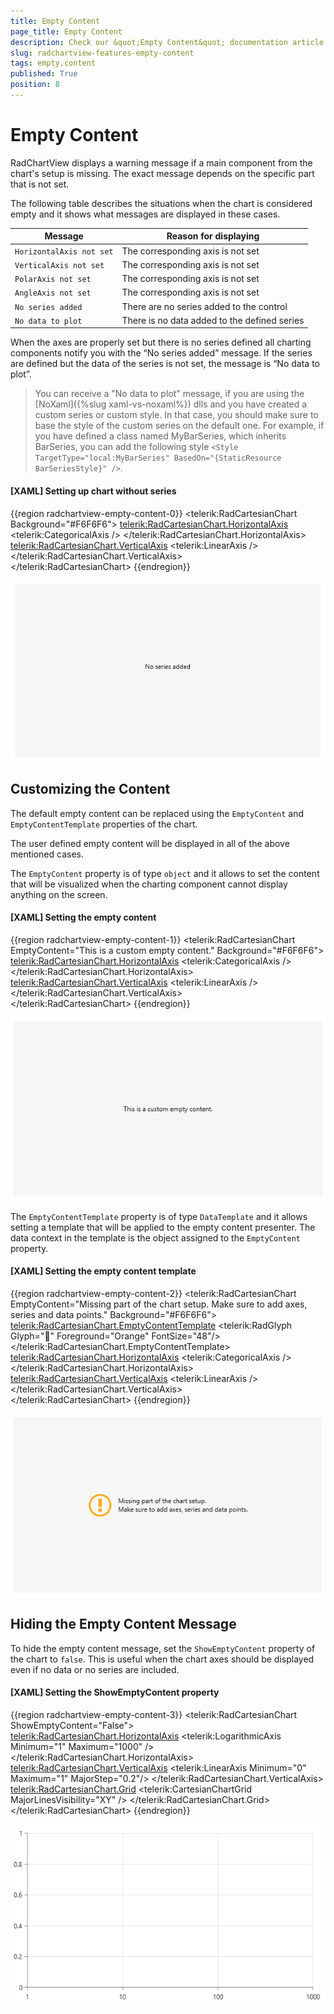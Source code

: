 ```yaml
---
title: Empty Content
page_title: Empty Content
description: Check our &quot;Empty Content&quot; documentation article for the RadChartView {{ site.framework_name }} control.
slug: radchartview-features-empty-content
tags: empty,content
published: True
position: 8
---
```


# Empty Content

RadChartView displays a warning message if a main component from the chart's setup is missing. The exact message depends on the specific part that is not set.

The following table describes the situations when the chart is considered empty and it shows what messages are displayed in these cases.

|Message|Reason for displaying|
|-------|---------------------|
|`HorizontalAxis not set`|The corresponding axis is not set|
|`VerticalAxis not set`|The corresponding axis is not set|
|`PolarAxis not set`|The corresponding axis is not set|
|`AngleAxis not set`|The corresponding axis is not set|
|`No series added`|There are no series added to the control|
|`No data to plot`|There is no data added to the defined series|

When the axes are properly set but there is no series defined all charting components notify you with the “No series added” message. If the series are defined but the data of the series is not set, the message is “No data to plot”.

> You can receive a "No data to plot" message, if you are using the [NoXaml]({%slug xaml-vs-noxaml%}) dlls and you have created a custom series or custom style. In that case, you should make sure to base the style of the custom series on the default one. For example, if you have defined a class named MyBarSeries, which inherits BarSeries, you can add the following style `<Style TargetType="local:MyBarSeries" BasedOn="{StaticResource BarSeriesStyle}" />`.

#### __[XAML] Setting up chart without series__
{{region radchartview-empty-content-0}}
	<telerik:RadCartesianChart Background="#F6F6F6">
		<telerik:RadCartesianChart.HorizontalAxis>
			<telerik:CategoricalAxis />
		</telerik:RadCartesianChart.HorizontalAxis>
		<telerik:RadCartesianChart.VerticalAxis>
			<telerik:LinearAxis />
		</telerik:RadCartesianChart.VerticalAxis>            
	</telerik:RadCartesianChart>
{{endregion}}

![WPF RadChartView Empty Content](images/radchartview-features-empty-content-0.png)

## Customizing the Content

The default empty content can be replaced using the `EmptyContent` and `EmptyContentTemplate` properties of the chart.

The user defined empty content will be displayed in all of the above mentioned cases.

The `EmptyContent` property is of type `object` and it allows to set the content that will be visualized when the charting component cannot display anything on the screen. 

#### __[XAML] Setting the empty content__
{{region radchartview-empty-content-1}}
	<telerik:RadCartesianChart EmptyContent="This is a custom empty content." Background="#F6F6F6">
		<telerik:RadCartesianChart.HorizontalAxis>
			<telerik:CategoricalAxis />
		</telerik:RadCartesianChart.HorizontalAxis>
		<telerik:RadCartesianChart.VerticalAxis>
			<telerik:LinearAxis />
		</telerik:RadCartesianChart.VerticalAxis>            
	</telerik:RadCartesianChart>
{{endregion}}

![WPF RadChartView Custom Empty Content](images/radchartview-features-empty-content-1.png)

The `EmptyContentTemplate` property is of type `DataTemplate` and it allows setting a template that will be applied to the empty content presenter. The data context in the template is the object assigned to the `EmptyContent` property.

#### __[XAML] Setting the empty content template__
{{region radchartview-empty-content-2}}
	<telerik:RadCartesianChart EmptyContent="Missing part of the chart setup.&#13;&#10;Make sure to add axes, series and data points." 
							   Background="#F6F6F6">
		<telerik:RadCartesianChart.EmptyContentTemplate>
			<DataTemplate>
				<StackPanel Orientation="Horizontal">
					<telerik:RadGlyph Glyph="&#xe403;" Foreground="Orange" FontSize="48"/>
					<TextBlock Text="{Binding}" VerticalAlignment="Center" Margin="10 0 0 0" />
				</StackPanel>
			</DataTemplate>
		</telerik:RadCartesianChart.EmptyContentTemplate>
		<telerik:RadCartesianChart.HorizontalAxis>
			<telerik:CategoricalAxis />
		</telerik:RadCartesianChart.HorizontalAxis>
		<telerik:RadCartesianChart.VerticalAxis>
			<telerik:LinearAxis />
		</telerik:RadCartesianChart.VerticalAxis>            
	</telerik:RadCartesianChart>
{{endregion}}

![WPF RadChartView Empty Content Template](images/radchartview-features-empty-content-2.png)

## Hiding the Empty Content Message

To hide the empty content message, set the `ShowEmptyContent` property of the chart to `false`. This is useful when the chart axes should be displayed even if no data or no series are included.

#### __[XAML] Setting the ShowEmptyContent property__
{{region radchartview-empty-content-3}}
	<telerik:RadCartesianChart ShowEmptyContent="False">            
		<telerik:RadCartesianChart.HorizontalAxis>
			<telerik:LogarithmicAxis Minimum="1" Maximum="1000" />
		</telerik:RadCartesianChart.HorizontalAxis>
		<telerik:RadCartesianChart.VerticalAxis>
			<telerik:LinearAxis Minimum="0" Maximum="1" MajorStep="0.2"/>
		</telerik:RadCartesianChart.VerticalAxis>            
		<telerik:RadCartesianChart.Grid>
			<telerik:CartesianChartGrid MajorLinesVisibility="XY" />
		</telerik:RadCartesianChart.Grid>
	</telerik:RadCartesianChart>
{{endregion}}

![WPF RadChartView Hiding Empty Content Message](images/radchartview-features-empty-content-3.png)